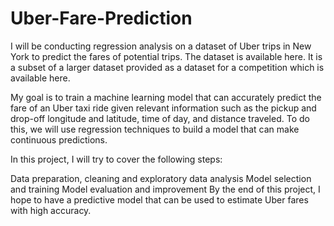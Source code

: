 # Uber-Fare-Prediction
I will be conducting regression analysis on a dataset of Uber trips in New York to predict the fares of potential trips. The dataset is available here. It is a subset of a larger dataset provided as a dataset for a competition which is available here.

My goal is to train a machine learning model that can accurately predict the fare of an Uber taxi ride given relevant information such as the pickup and drop-off longitude and latitude, time of day, and distance traveled. To do this, we will use regression techniques to build a model that can make continuous predictions.

In this project, I will try to cover the following steps:

Data preparation, cleaning and exploratory data analysis
Model selection and training
Model evaluation and improvement
By the end of this project, I hope to have a predictive model that can be used to estimate Uber fares with high accuracy.